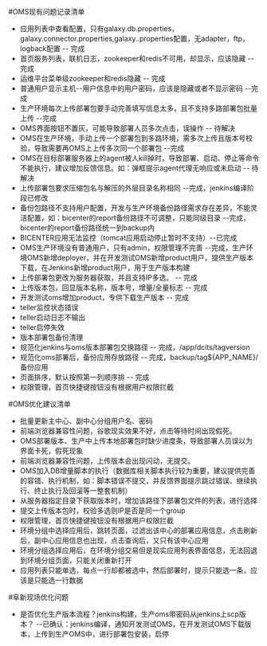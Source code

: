 #OMS现有问题记录清单
 - 应用列表中查看配置，只有galaxy.db.properties，galaxy.connector.properties,galaxy..properties配置，无adapter，ftp，logback配置 -- 完成
 - 首页服务列表，联机日志，zookeeper和redis不可用，却显示，应该隐藏 -- 完成
 - 运维平台菜单级zookeeper和redis隐藏 -- 完成
 - 普通用户显示主机--用户信息中的用户密码，应该是隐藏或者不显示密码 --完成
 - 生产环境每次上传部署包要手动完善填写信息太多，且不支持多路部署包批量上传 --完成
 - OMS界面按钮不置灰，可能导致部署人员多次点击，误操作 -- 待解决
 - OMS在生产环境，手动上传一个部署包到多路环境，需多次上传且版本号校验，导致需要再OMS上上传多次同一个部署包 --完成
 - OMS在目标部署服务器上的agent被人kill掉时，导致部署、启动、停止等命令不能执行，建议增加反馈信息。如：弹框提示agent代理无响应或未启动 -- 待解决
 - 上传部署包要求压缩包名与解压的外层目录名称相同 --完成，jenkins编译阶段已修改
 - 备份包路径不支持用户配置，开发与生产环境备份路径需求存在差异，不能灵活配置，如：bicenter的report备份路径不可调整，只能同级目录 --完成，bicenter的report备份路径统一到backup内
 - BICENTER应用无法监控（tomcat应用启动停止暂时不支持）--已完成
 - OMS生产环境没有普通用户，只有admin，权限管理不完善  --完成，生产环境OMS新增deployer，并在开发测试OMS新增product用户，提供生产版本下载，在Jenkins新增product用户，用于生产版本构建
 - 上传部署包更改为服务器获取，并且支持IP多选。 -- 完成
 - 上传版本包，回显版本名称，版本号，增量/全量标志  -- 完成
 - 开发测试oms增加product，专供下载生产版本  -- 完成
 - teller监控状态错误
 - teller启动日志不输出
 - teller启停失效
 - 版本部署包备份清理
 - 规范化jenkins与oms版本部署包交换路径 -- 完成，/app/dcits/tagversion
 - 规范化oms部署后，备份应用存放路径  -- 完成，backup/tag${APP_NAME}/备份应用
 - 页面排序，默认按照第一列顺序排 -- 完成
 - 权限管理，首页快捷键按钮没有根据用户权限拦截



#OMS优化建议清单
 - 批量更新主中心、副中心分组用户名、密码
 - 前端浏览器兼容性问题，谷歌现实效果不好，点击等待时间出现假死。
 - OMS部署版本、生产中上传本地部署包时缺少进度条，导致部署人员误以为界面卡死，假死现象
 - 前端浏览器兼容性问题，上传版本会出现闪动，无提交。
 - OMS加入DB增量脚本的执行（数据库相关脚本执行较为重要，建议提供完善的容错、执行机制，如：脚本错误不提交，并反馈界面提示跳过错误、继续执行、终止执行及回滚等一整套机制）
 - 从服务器指定目录下获取版本时，增加该路径下部署包文件的列表，进行选择
 - 提交上传版本包时，校验多选则IP是否是同一个group
 - 权限管理，首页快捷键按钮没有根据用户权限拦截
 - 环境分组中选择应用后，跳转页面，过滤出该中心的部署应用信息，点击刷新后，副中心应用信息也出现，点击查询后，又只有该中心应用
 - 环境分组选择应用后，在环境分组交易但是现实应用列表界面信息，无法回退到环境分组页面，只能关闭重新打开
 - 应用列表只能单选，每点一行却都被选中，然后部署时，提示只能选一条，应该是只能选一行数据



#阜新现场优化问题
 - 是否优化生产版本流程？jenkins构建，生产oms带密码从jenkins上scp版本？ --已确认：jenkins编译，通知开发测试OMS，在开发测试OMS下载版本，上传到生产OMS中，进行部署包安装，启停